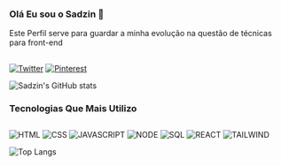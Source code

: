 ### Olá Eu sou o Sadzin 🤍

Este Perfil serve para guardar a minha evolução na questão de técnicas para front-end
##

[![Twitter](https://img.shields.io/badge/Twitter-1DA1F2?style=for-the-badge&logo=twitter&logoColor=white)](https://x.com/SadDev_35)
[![Pinterest](https://img.shields.io/badge/Pinterest-%23E60023.svg?&style=for-the-badge&logo=Pinterest&logoColor=white)](https://br.pinterest.com/vituudev/)

![Sadzin's GitHub stats](https://github-readme-stats.vercel.app/api?username=SadDev35&show_icons=true&theme=tokyonight)

### Tecnologias Que Mais Utilizo
##
![HTML](https://img.shields.io/badge/HTML5-E34F26?style=for-the-badge&logo=html5&logoColor=white)
![CSS](https://img.shields.io/badge/CSS3-1572B6?style=for-the-badge&logo=css3&logoColor=white)
![JAVASCRIPT](https://img.shields.io/badge/JavaScript-F7DF1E?style=for-the-badge&logo=javascript&logoColor=black)
![NODE](https://img.shields.io/badge/Node.js-43853D?style=for-the-badge&logo=node.js&logoColor=white)
![SQL](https://img.shields.io/badge/MySQL-005C84?style=for-the-badge&logo=mysql&logoColor=white)
![REACT](https://img.shields.io/badge/React-20232A?style=for-the-badge&logo=react&logoColor=61DAFB)
![TAILWIND](https://img.shields.io/badge/Tailwind_CSS-38B2AC?style=for-the-badge&logo=tailwind-css&logoColor=white)

![Top Langs](https://github-readme-stats.vercel.app/api/top-langs/?username=sadDev35&hide_progress=true&theme=tokyonight)
##

